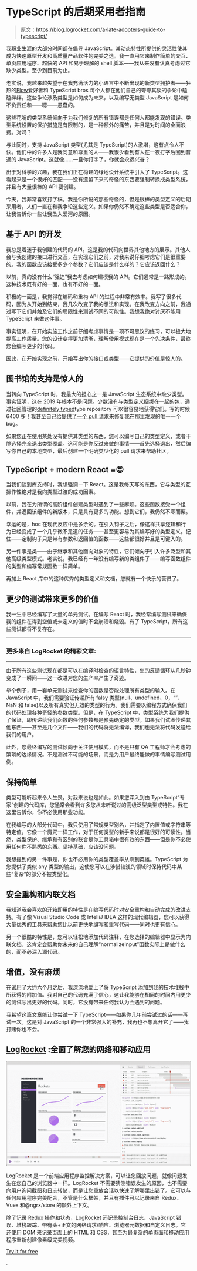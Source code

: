 # TypeScript 的后期采用者指南

> 原文：<https://blog.logrocket.com/a-late-adopters-guide-to-typescript/>

我职业生涯的大部分时间都在倡导 JavaScript。其动态特性所提供的灵活性使其成为快速原型开发和高质量产品软件的完美之选。我一直用它来制作简单的交互、单页应用程序、超快的 API 和易于理解的 shell 脚本——我从来没有认真考虑过它缺少类型。至少到目前为止。

老实说，我越来越失望于在我充满活力的小语言中不断出现的新类型拥护者——狂热的[Flow](https://flow.org/)爱好者和 TypeScript bros 每个人都在他们自己的夸夸其谈的争论中磕磕绊绊，这些争论涉及类型是如何成为未来，以及编写无类型 JavaScript 是如何不负责任和——嗯——愚蠢的。

这些花哨的类型系统倾向于为我们修复的所有错误都是任何人都能发现的错误。类型系统设置的保护措施是有限制的，是一种额外的痛苦，并且是对时间的全面浪费。对吗？

与此同时，支持 JavaScript 类型(尤其是 TypeScript)的人激增，这有点令人不快。他们中的许多人是我同意和尊重的人——我很少看到有人在一夜打字后回到普通的 JavaScript。这就像……一旦你打字了，你就会永远兴奋？

出于对科学的兴趣，我在我们正在构建的绿地设计系统中引入了 TypeScript。这看起来是一个很好的匹配——没有遗留下来的奇怪的东西要强制转换成类型系统，并且有大量很棒的 API 要创建。

今天，我非常喜欢打字稿。我是你所说的那些奇怪的，但是很棒的类型定义的后期采用者，人们一直在和我争论这些定义。如果你仍然不确定这些类型是否适合你，让我告诉你一些让我坠入爱河的原因。

## 基于 API 的开发

我总是着迷于我创建的代码的 API。这是我的代码向世界其他地方的展示。其他人会与我创建的接口进行交互，在实现它们之前，对我来说仔细考虑它们是很重要的。我的函数应该接受多少个参数？它们应该是什么样的？它应该返回什么？

以前，真的没有什么“强迫”我去考虑如何建模我的 API。它们通常是一路形成的。这种技术既有好的一面，也有不好的一面。

积极的一面是，我觉得在编码和重构 API 的过程中非常有效率。我写了很多代码，因为从开始到结束，我几次改变了我的想法和实现。在我改变方向之前，我通过写下它们并触及它们的局限性来测试不同的可能性。我想我绝对讨厌不能用 TypeScript 来做这件事。

事实证明，在开始实施工作之前仔细考虑事情是一项不可思议的练习，可以极大地提高工作质量。您的设计变得更加清晰，理解使用模式现在是一个先决条件，最终您会编写更少的代码。

因此，在开始实现之前，开始写出你的接口或类型——它提供的价值是惊人的。

## 图书馆的支持是惊人的

当转向 TypeScript 时，我最大的担心之一是 JavaScript 生态系统中缺少类型。事实证明，这在 2019 年根本不是问题。少数没有与类型定义捆绑在一起的包，通过社区管理的[definitely typed](http://definitelytyped.org/)type repository 可以很容易地获得它们。写的时候 6400 多！我甚至自己给[提供了一个 pull 请求](https://github.com/DefinitelyTyped/DefinitelyTyped/pull/40362)来修复我在那里发现的唯一一个 bug。

如果您正在使用某处没有提供其类型的东西，您可以编写自己的类型定义，或者干脆选择完全退出类型覆盖。这可能是你反过来做的事情——首先选择退出，然后编写你自己的本地类型，最后创建一个明确类型化的 pull 请求来帮助社区。

## TypeScript + modern React =😍

当我们谈到库支持时，我想强调一下 React。这是我每天写的东西，它与类型的互操作性绝对是我向类型过渡的成功因素。

以前，我在为所谓的高阶组件创建类型时遇到了一些麻烦。这些函数接受一个组件，并返回该组件的新版本，只是具有更多的功能。想到它们，我仍然不寒而栗。

幸运的是，hoc 在现代反应中是多余的。在引入钩子之后，像这样共享逻辑和行为已经变成了一个几乎微不足道的任务——甚至更容易为其编写好的类型定义。记住——定制钩子只是带有参数和返回值的函数——这些都很好并且是可键入的。

另一件事是类——由于继承和其他面向对象的特性，它们倾向于引入许多泛型和其他高级类型模式。老实说，我已经有一年没有编写新的类组件了——编写函数组件的类型和编写常规函数一样简单。

再加上 React 库中的这种优秀的类型定义和文档，您就有一个快乐的营员了。

## 更少的测试带来更多的价值

我一生中已经编写了大量的单元测试。在编写 React 时，我经常编写测试来确保我的组件在得到空值或未定义的值时不会崩溃和烧毁。有了 TypeScript，所有这些测试都将不复存在。

* * *

### 更多来自 LogRocket 的精彩文章:

* * *

由于所有这些测试现在都是可以在编译时检查的语言特性，您的反馈循环从几秒钟变成了一瞬间——这一改进对您的生产率产生了奇迹。

举个例子，用一套单元测试来检查你的函数是否能处理所有类型的输入。在 JavaScript 中，我们需要验证传递所有 falsy 类型(null、undefined、0，“”、NaN 和 false)以及所有真实但无效的类型的行为。我们需要以编程方式确保我们的代码处理各种奇怪的参数类型。但是，在 TypeScript 中，类型系统为我们提供了保证，即传递给我们函数的任何参数都是预先确定的类型。如果我们试图传递其他东西——甚至是几个文件——我们的代码将无法编译，我们也无法将代码发送给我们的用户。

此外，您最终编写的测试倾向于关注使用模式，而不是只有 QA 工程师才会考虑的繁琐的边缘情况。不是测试不可能的场景，而是为用户最终能做的事情编写测试用例。

## 保持简单

类型可能听起来令人生畏，对我来说也是如此。如果您深入到由 TypeScript“专家”创建的代码库，您通常会看到许多您从未听说过的高级泛型类型或特性。我在这里告诉你，你不必使用那些功能。

在我编写的大部分代码中，我只使用了常规类型别名，并指定了内置值或字符串等特定值。它像一个魔咒一样工作，对于任何类型的新手来说都是很好的可读性。当然，类型保护、继承和有区别的联合是你工具箱中很有效的东西——但是你不必使用任何你不熟悉的东西。坚持基础，应该没问题。

我想提到的另一件事是，你也不必用你的类型覆盖率从零到英雄。TypeScript 为您提供了类似 any 类型的输出，这使您可以在涉猎较浅的领域时保持代码中某些“复杂”的部分不被类型化。

## 安全重构和内联文档

我知道我会喜欢的开箱即用的特性是在编写代码时对安全重构和自动完成的改进支持。有了像 Visual Studio Code 或 IntelliJ IDEA 这样的现代编辑器，您可以获得大量优秀的工具来帮助您比以前更快地编写和重写代码——同时也更有信心。

另一个很酷的特性是，您可以轻松地添加代码注释，在您选择的编辑器中显示为内联文档。这肯定会帮助你未来的自己理解“normalizeInput”函数实际上是做什么的，而不必深入源代码。

## 增值，没有麻烦

在试用了大约六个月之后，我深深地爱上了将 TypeScript 添加到我的技术堆栈中所获得的附加值。我对自己的代码充满了信心，这让我能够在相同的时间内用更少的测试写出更好的代码。同时，它没有带来任何我认为会遇到的问题。

我希望这篇文章能让你尝试一下 TypeScript——如果你几年前尝试过的话——再试一次。这是对 JavaScript 的一个非常强大的补充，我再也不想离开它了——我打赌你也不会。

## [LogRocket](https://lp.logrocket.com/blg/typescript-signup) :全面了解您的网络和移动应用

[![LogRocket Dashboard Free Trial Banner](img/d6f5a5dd739296c1dd7aab3d5e77eeb9.png)](https://lp.logrocket.com/blg/typescript-signup)

LogRocket 是一个前端应用程序监控解决方案，可以让您回放问题，就像问题发生在您自己的浏览器中一样。LogRocket 不需要猜测错误发生的原因，也不需要向用户询问截图和日志转储，而是让您重放会话以快速了解哪里出错了。它可以与任何应用程序完美配合，不管是什么框架，并且有插件可以记录来自 Redux、Vuex 和@ngrx/store 的额外上下文。

除了记录 Redux 操作和状态，LogRocket 还记录控制台日志、JavaScript 错误、堆栈跟踪、带有头+正文的网络请求/响应、浏览器元数据和自定义日志。它还使用 DOM 来记录页面上的 HTML 和 CSS，甚至为最复杂的单页面和移动应用程序重新创建像素级完美视频。

[Try it for free](https://lp.logrocket.com/blg/typescript-signup)

.